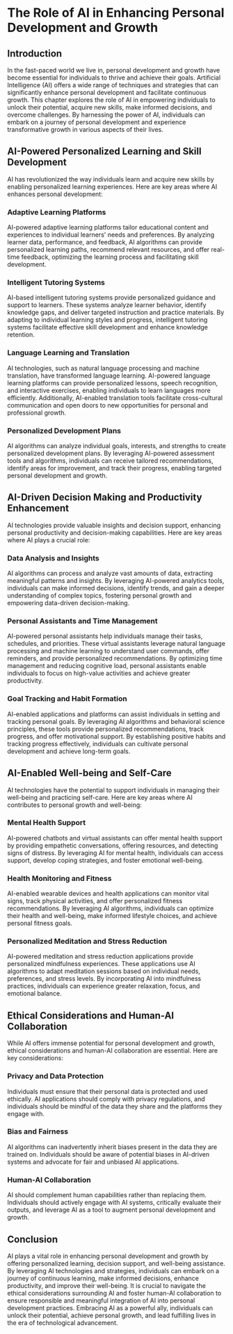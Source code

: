 # The Role of AI in Enhancing Personal Development and Growth

## Introduction

In the fast-paced world we live in, personal development and growth have become essential for individuals to thrive and achieve their goals. Artificial Intelligence (AI) offers a wide range of techniques and strategies that can significantly enhance personal development and facilitate continuous growth. This chapter explores the role of AI in empowering individuals to unlock their potential, acquire new skills, make informed decisions, and overcome challenges. By harnessing the power of AI, individuals can embark on a journey of personal development and experience transformative growth in various aspects of their lives.

## AI-Powered Personalized Learning and Skill Development

AI has revolutionized the way individuals learn and acquire new skills by enabling personalized learning experiences. Here are key areas where AI enhances personal development:

### Adaptive Learning Platforms

AI-powered adaptive learning platforms tailor educational content and experiences to individual learners' needs and preferences. By analyzing learner data, performance, and feedback, AI algorithms can provide personalized learning paths, recommend relevant resources, and offer real-time feedback, optimizing the learning process and facilitating skill development.

### Intelligent Tutoring Systems

AI-based intelligent tutoring systems provide personalized guidance and support to learners. These systems analyze learner behavior, identify knowledge gaps, and deliver targeted instruction and practice materials. By adapting to individual learning styles and progress, intelligent tutoring systems facilitate effective skill development and enhance knowledge retention.

### Language Learning and Translation

AI technologies, such as natural language processing and machine translation, have transformed language learning. AI-powered language learning platforms can provide personalized lessons, speech recognition, and interactive exercises, enabling individuals to learn languages more efficiently. Additionally, AI-enabled translation tools facilitate cross-cultural communication and open doors to new opportunities for personal and professional growth.

### Personalized Development Plans

AI algorithms can analyze individual goals, interests, and strengths to create personalized development plans. By leveraging AI-powered assessment tools and algorithms, individuals can receive tailored recommendations, identify areas for improvement, and track their progress, enabling targeted personal development and growth.

## AI-Driven Decision Making and Productivity Enhancement

AI technologies provide valuable insights and decision support, enhancing personal productivity and decision-making capabilities. Here are key areas where AI plays a crucial role:

### Data Analysis and Insights

AI algorithms can process and analyze vast amounts of data, extracting meaningful patterns and insights. By leveraging AI-powered analytics tools, individuals can make informed decisions, identify trends, and gain a deeper understanding of complex topics, fostering personal growth and empowering data-driven decision-making.

### Personal Assistants and Time Management

AI-powered personal assistants help individuals manage their tasks, schedules, and priorities. These virtual assistants leverage natural language processing and machine learning to understand user commands, offer reminders, and provide personalized recommendations. By optimizing time management and reducing cognitive load, personal assistants enable individuals to focus on high-value activities and achieve greater productivity.

### Goal Tracking and Habit Formation

AI-enabled applications and platforms can assist individuals in setting and tracking personal goals. By leveraging AI algorithms and behavioral science principles, these tools provide personalized recommendations, track progress, and offer motivational support. By establishing positive habits and tracking progress effectively, individuals can cultivate personal development and achieve long-term goals.

## AI-Enabled Well-being and Self-Care

AI technologies have the potential to support individuals in managing their well-being and practicing self-care. Here are key areas where AI contributes to personal growth and well-being:

### Mental Health Support

AI-powered chatbots and virtual assistants can offer mental health support by providing empathetic conversations, offering resources, and detecting signs of distress. By leveraging AI for mental health, individuals can access support, develop coping strategies, and foster emotional well-being.

### Health Monitoring and Fitness

AI-enabled wearable devices and health applications can monitor vital signs, track physical activities, and offer personalized fitness recommendations. By leveraging AI algorithms, individuals can optimize their health and well-being, make informed lifestyle choices, and achieve personal fitness goals.

### Personalized Meditation and Stress Reduction

AI-powered meditation and stress reduction applications provide personalized mindfulness experiences. These applications use AI algorithms to adapt meditation sessions based on individual needs, preferences, and stress levels. By incorporating AI into mindfulness practices, individuals can experience greater relaxation, focus, and emotional balance.

## Ethical Considerations and Human-AI Collaboration

While AI offers immense potential for personal development and growth, ethical considerations and human-AI collaboration are essential. Here are key considerations:

### Privacy and Data Protection

Individuals must ensure that their personal data is protected and used ethically. AI applications should comply with privacy regulations, and individuals should be mindful of the data they share and the platforms they engage with.

### Bias and Fairness

AI algorithms can inadvertently inherit biases present in the data they are trained on. Individuals should be aware of potential biases in AI-driven systems and advocate for fair and unbiased AI applications.

### Human-AI Collaboration

AI should complement human capabilities rather than replacing them. Individuals should actively engage with AI systems, critically evaluate their outputs, and leverage AI as a tool to augment personal development and growth.

## Conclusion

AI plays a vital role in enhancing personal development and growth by offering personalized learning, decision support, and well-being assistance. By leveraging AI technologies and strategies, individuals can embark on a journey of continuous learning, make informed decisions, enhance productivity, and improve their well-being. It is crucial to navigate the ethical considerations surrounding AI and foster human-AI collaboration to ensure responsible and meaningful integration of AI into personal development practices. Embracing AI as a powerful ally, individuals can unlock their potential, achieve personal growth, and lead fulfilling lives in the era of technological advancement.
